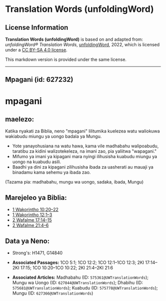 # Translation Words (unfoldingWord)

## License Information

**Translation Words (unfoldingWord)** is based on and adapted from: _unfoldingWord® Translation Words_, [unfoldingWord](https://unfoldingword.org/utw), 2022, which is licensed under a [CC BY-SA 4.0 license](https://creativecommons.org/licenses/by-sa/4.0/legalcode.en).

This markdown version is provided under the same license.



--------------------------------

## Mpagani (id: 627232)

mpagani
=======

maelezo:
--------

Katika nyakati za Biblia, neno "mpagani" lilitumika kuelezea watu waliokuwa wakiabudu miungu ya uongo badala ya Mungu.

* Yote yanayohusiana na watu hawa, kama vile madhabahu walipoabudu, taratibu za kidini walizotekeleza, na imani zao, pia yaliitwa "wapagani."
* Mifumo ya imani ya kipagani mara nyingi ilihusisha kuabudu miungu ya uongo na kuabudu asili.
* Baadhi ya dini za kipagani zilihusisha ibada za uasherati au mauaji ya binadamu kama sehemu ya ibada zao.

(Tazama pia: madhabahu, mungu wa uongo, sadaka, ibada, Mungu)

Marejeleo ya Biblia:
--------------------

* [1 Wakorintho 10:20–22](https://ref.ly/1Cor10:20-1Cor10:22)
* [1 Wakorintho 12:1–3](https://ref.ly/1Cor12:1-1Cor12:3)
* [2 Wafalme 17:14–15](https://ref.ly/2Kgs17:14-2Kgs17:15)
* [2 Wafalme 21:4–6](https://ref.ly/2Kgs21:4-2Kgs21:6)

Data ya Neno:
-------------

* Strong's: H1471, G14840

* **Associated Passages:** 1CO 5:1; 1CO 12:2; 1CO 12:1–1CO 12:3; 2KI 17:14–2KI 17:15; 1CO 10:20–1CO 10:22; 2KI 21:4–2KI 21:6
* **Associated Articles:** Madhabahu (ID: `575361@UWTranslationWords`); Mungu wa Uongo (ID: `627044@UWTranslationWords`); Dhabihu (ID: `575681@UWTranslationWords`); Kuabudu (ID: `575778@UWTranslationWords`); Mungu (ID: `627366@UWTranslationWords`)

